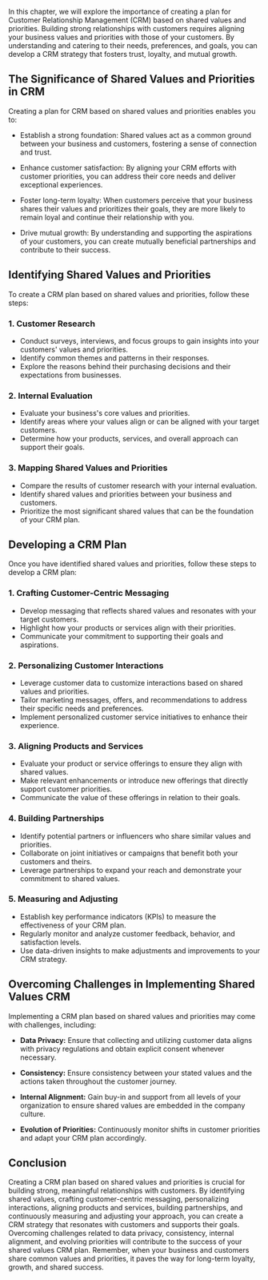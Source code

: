 
In this chapter, we will explore the importance of creating a plan for Customer Relationship Management (CRM) based on shared values and priorities. Building strong relationships with customers requires aligning your business values and priorities with those of your customers. By understanding and catering to their needs, preferences, and goals, you can develop a CRM strategy that fosters trust, loyalty, and mutual growth.

The Significance of Shared Values and Priorities in CRM
-------------------------------------------------------

Creating a plan for CRM based on shared values and priorities enables you to:

* Establish a strong foundation: Shared values act as a common ground between your business and customers, fostering a sense of connection and trust.

* Enhance customer satisfaction: By aligning your CRM efforts with customer priorities, you can address their core needs and deliver exceptional experiences.

* Foster long-term loyalty: When customers perceive that your business shares their values and prioritizes their goals, they are more likely to remain loyal and continue their relationship with you.

* Drive mutual growth: By understanding and supporting the aspirations of your customers, you can create mutually beneficial partnerships and contribute to their success.

Identifying Shared Values and Priorities
----------------------------------------

To create a CRM plan based on shared values and priorities, follow these steps:

### 1. **Customer Research**

* Conduct surveys, interviews, and focus groups to gain insights into your customers' values and priorities.
* Identify common themes and patterns in their responses.
* Explore the reasons behind their purchasing decisions and their expectations from businesses.

### 2. **Internal Evaluation**

* Evaluate your business's core values and priorities.
* Identify areas where your values align or can be aligned with your target customers.
* Determine how your products, services, and overall approach can support their goals.

### 3. **Mapping Shared Values and Priorities**

* Compare the results of customer research with your internal evaluation.
* Identify shared values and priorities between your business and customers.
* Prioritize the most significant shared values that can be the foundation of your CRM plan.

Developing a CRM Plan
---------------------

Once you have identified shared values and priorities, follow these steps to develop a CRM plan:

### 1. **Crafting Customer-Centric Messaging**

* Develop messaging that reflects shared values and resonates with your target customers.
* Highlight how your products or services align with their priorities.
* Communicate your commitment to supporting their goals and aspirations.

### 2. **Personalizing Customer Interactions**

* Leverage customer data to customize interactions based on shared values and priorities.
* Tailor marketing messages, offers, and recommendations to address their specific needs and preferences.
* Implement personalized customer service initiatives to enhance their experience.

### 3. **Aligning Products and Services**

* Evaluate your product or service offerings to ensure they align with shared values.
* Make relevant enhancements or introduce new offerings that directly support customer priorities.
* Communicate the value of these offerings in relation to their goals.

### 4. **Building Partnerships**

* Identify potential partners or influencers who share similar values and priorities.
* Collaborate on joint initiatives or campaigns that benefit both your customers and theirs.
* Leverage partnerships to expand your reach and demonstrate your commitment to shared values.

### 5. **Measuring and Adjusting**

* Establish key performance indicators (KPIs) to measure the effectiveness of your CRM plan.
* Regularly monitor and analyze customer feedback, behavior, and satisfaction levels.
* Use data-driven insights to make adjustments and improvements to your CRM strategy.

Overcoming Challenges in Implementing Shared Values CRM
-------------------------------------------------------

Implementing a CRM plan based on shared values and priorities may come with challenges, including:

* **Data Privacy:** Ensure that collecting and utilizing customer data aligns with privacy regulations and obtain explicit consent whenever necessary.

* **Consistency:** Ensure consistency between your stated values and the actions taken throughout the customer journey.

* **Internal Alignment:** Gain buy-in and support from all levels of your organization to ensure shared values are embedded in the company culture.

* **Evolution of Priorities:** Continuously monitor shifts in customer priorities and adapt your CRM plan accordingly.

Conclusion
----------

Creating a CRM plan based on shared values and priorities is crucial for building strong, meaningful relationships with customers. By identifying shared values, crafting customer-centric messaging, personalizing interactions, aligning products and services, building partnerships, and continuously measuring and adjusting your approach, you can create a CRM strategy that resonates with customers and supports their goals. Overcoming challenges related to data privacy, consistency, internal alignment, and evolving priorities will contribute to the success of your shared values CRM plan. Remember, when your business and customers share common values and priorities, it paves the way for long-term loyalty, growth, and shared success.
